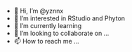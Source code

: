 - 👋 Hi, I’m @yznnx
- 👀 I’m interested in RStudio and Phyton
- 🌱 I’m currently learning 
- 💞️ I’m looking to collaborate on ...
- 📫 How to reach me ...

<!---
yznnx/yznnx is a ✨ special ✨ repository because its `README.md` (this file) appears on your GitHub profile.
You can click the Preview link to take a look at your changes.
--->
